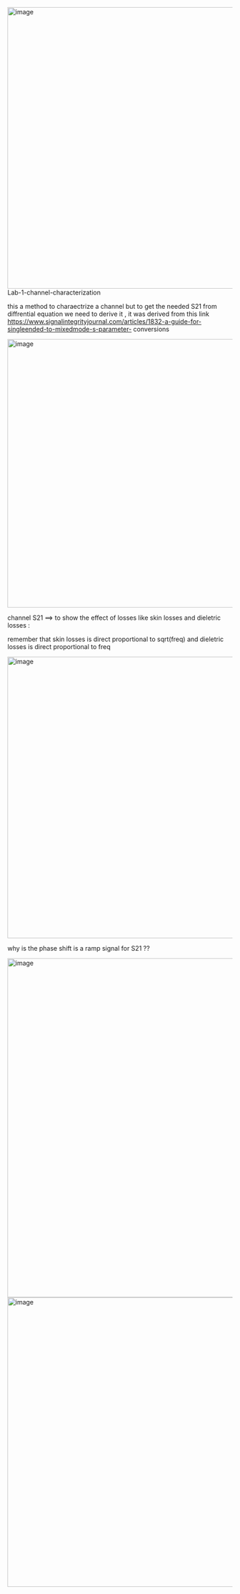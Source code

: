 <img width="987" height="630" alt="image" src="https://github.com/user-attachments/assets/7f05b9a2-311c-4999-a436-b2d342553965" />Lab-1-channel-characterization

this a method to charaectrize a channel but to get the needed S21 from diffrential equation we need to derive it , it was derived from this link https://www.signalintegrityjournal.com/articles/1832-a-guide-for-singleended-to-mixedmode-s-parameter-
conversions

<img width="1034" height="601" alt="image" src="https://github.com/user-attachments/assets/136a43be-914c-400e-b76a-32e10d1f7b68" />

channel S21 ==> to show the effect of losses like skin losses and dieletric losses :

remember that skin losses is direct proportional to sqrt(freq) and dieletric losses is direct proportional to freq 

<img width="987" height="630" alt="image" src="https://github.com/user-attachments/assets/a04c7aa9-5b28-4084-8eb2-61e576ef1fa3" />


why is the phase shift is a ramp signal for S21 ?? 

<img width="1541" height="759" alt="image" src="https://github.com/user-attachments/assets/f5550218-3d8c-454a-8174-d8595d508ed0" />

<img width="993" height="648" alt="image" src="https://github.com/user-attachments/assets/46630cf6-1b5f-4e0b-a580-8ef98db1db64" />
